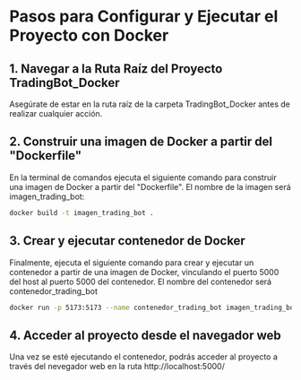 # Pasos para Configurar y Ejecutar el Proyecto con Docker

## 1. Navegar a la Ruta Raíz del Proyecto TradingBot_Docker
Asegúrate de estar en la ruta raíz de la carpeta TradingBot_Docker antes de realizar cualquier acción.

## 2. Construir una imagen de Docker a partir del "Dockerfile"
En la terminal de comandos ejecuta el siguiente comando para construir una imagen de Docker a partir del "Dockerfile". El nombre de la imagen será imagen_trading_bot:

```bash
docker build -t imagen_trading_bot .
```

## 3. Crear y ejecutar contenedor de Docker
Finalmente, ejecuta el siguiente comando para crear y ejecutar un contenedor a partir de una imagen de Docker, vinculando el puerto 5000 del host al puerto 5000 del contenedor. El nombre del contenedor será contenedor_trading_bot

```bash
docker run -p 5173:5173 --name contenedor_trading_bot imagen_trading_bot
```

## 4. Acceder al proyecto desde el navegador web
Una vez se esté ejecutando el contenedor, podrás acceder al proyecto a través del nevegador web en la ruta http://localhost:5000/
